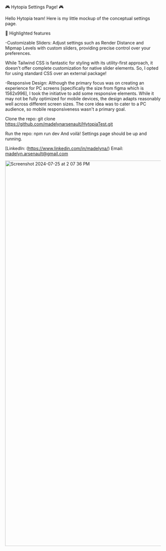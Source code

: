 🎮 Hytopia Settings Page! 🎮

Hello Hytopia team! Here is my little mockup of the conceptual settings page.

🌟 Highlighted features

-Customizable Sliders: Adjust settings such as Render Distance and Mipmap Levels with custom sliders, providing precise control over your preferences.

While Tailwind CSS is fantastic for styling with its utility-first approach, it doesn't offer complete customization for native slider elements. So, I opted for using standard CSS over an external package!

-Responsive Design: Although the primary focus was on creating an experience for PC screens [specifically the size from figma which is 1562x996], I took the initiative to add some responsive elements. While it may not be fully optimized for mobile devices, the design adapts reasonably well across different screen sizes. The core idea was to cater to a PC audience, so mobile responsiveness wasn't a primary goal.

Clone the repo:
git clone https://github.com/madelynarsenault/HytopiaTest.git

Run the repo:
npm run dev
And voilà! Settings page should be up and running.

[LinkedIn: (https://www.linkedin.com/in/madelyna/)
Email: madelyn.arsenault@gmail.com


<img width="1248" alt="Screenshot 2024-07-25 at 2 07 36 PM" src="https://github.com/user-attachments/assets/053d8ac7-4e49-4ef3-9ead-322b5ad56b6a">


